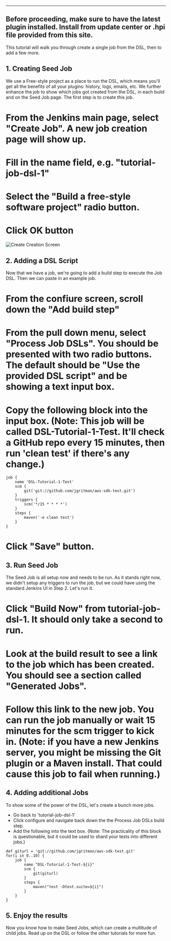 ----------------------------
Before proceeding, make sure to have the latest plugin installed. Install from update center or .hpi file provided from this site.
----------------------------

This tutorial will walk you through create a single job from the DSL, then to add a few more.

## 1. Creating Seed Job
We use a Free-style project as a place to run the DSL, which means you'll get all the benefits of all your plugins: history, logs, emails, etc. We further enhance the job to show which jobs got created from the DSL, in each build and on the Seed Job page. The first step is to create this job. 

# From the Jenkins main page, select "Create Job". A new job creation page will show up.
# Fill in the name field, e.g. "tutorial-job-dsl-1"
# Select the "Build a free-style software project" radio button.
# Click OK button

![Create Creation Screen](createjob.png)

## 2. Adding a DSL Script

Now that we have a job, we're going to add a build step to execute the Job DSL. Then we can paste in an example job.

# From the confiure screen, scroll down the "Add build step"
# From the pull down menu, select "Process Job DSLs". You should be presented with two radio buttons. The default should be "Use the provided DSL script" and be showing a text input box.
# Copy the following block into the input box. (Note: This job will be called DSL-Tutorial-1-Test. It'll check a GitHub repo every 15 minutes, then run 'clean test' if there's any change.)
```
job {
    name 'DSL-Tutorial-1-Test'
    scm {
        git('git://github.com/jgritman/aws-sdk-test.git')
    }
    triggers {
        scm('*/15 * * * *')
    }
    steps {
        maven('-e clean test')
    }
}
```
# Click "Save" button.

## 3. Run Seed Job

The Seed Job is all setup now and needs to be run. As it stands right now, we didn't setup any triggers to run the job, but we could have using the standard Jenkins UI in Step 2. Let's run it.

# Click "Build Now" from tutorial-job-dsl-1. It should only take a second to run.
# Look at the build result to see a link to the job which has been created. You should see a section called "Generated Jobs".
# Follow this link to the new job. You can run the job manually or wait 15 minutes for the scm trigger to kick in. (Note: if you have a new Jenkins server, you might be missing the Git plugin or a Maven install. That could cause this job to fail when running.)

## 4. Adding additional Jobs

To show some of the power of the DSL, let's create a bunch more jobs.

* Go back to 'tutorial-job-dsl-1'
* Click configure and navigate back down the the Process Job DSLs build step.
* Add the following into the text box. (Note: The practicality of this block is questionable, but it could be used to shard your tests into different jobs.)
```
def giturl = 'git://github.com/jgritman/aws-sdk-test.git'
for(i in 0..10) {   
    job {
        name "DSL-Tutorial-1-Test-${i}"
        scm {
            git(giturl)
        }
        steps {
            maven("test -Dtest.suite=${i}")
        }
    }
}
```

## 5. Enjoy the results

Now you know how to make Seed Jobs, which can create a multitude of child jobs. Read up on the DSL or follow the other tutorials for more fun.
